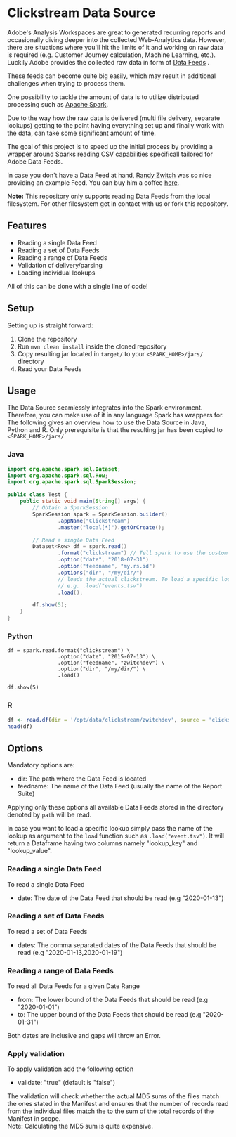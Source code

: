 # Clickstream Data Source

Adobe's Analysis Workspaces are great to generated recurring reports and occasionally diving deeper into the collected
Web-Analytics data. However, there are situations where you'll hit the limits of it and working on raw data is
required (e.g. Customer Journey calculation, Machine Learning, etc.). Luckily Adobe provides the collected raw data in
form
of [Data Feeds](https://experienceleague.adobe.com/docs/analytics/export/analytics-data-feed/data-feed-overview.html?lang=en)
.

These feeds can become quite big easily, which may result in additional challenges when trying to process them.

One possibility to tackle the amount of data is to utilize distributed processing such
as [Apache Spark](https://spark.apache.org/).

Due to the way how the raw data is delivered (multi file delivery, separate lookups) getting to the point having
everything set up and finally work with the data, can take some significant amount of time.

The goal of this project is to speed up the initial process by providing a wrapper around Sparks reading CSV
capabilities specificall tailored for Adobe Data Feeds.

In case you don't have a Data Feed at
hand, [Randy Zwitch](https://randyzwitch.com/adobe-analytics-clickstream-raw-data-feed/) was so nice providing an
example Feed. You can buy him a coffee [here](https://github.com/sponsors/randyzwitch).

**Note:** This repository only supports reading Data Feeds from the local filesystem. For other filesystem get in contact
with us or fork this repository.

## Features

- Reading a single Data Feed
- Reading a set of Data Feeds
- Reading a range of Data Feeds
- Validation of delivery/parsing
- Loading individual lookups

All of this can be done with a single line of code!

## Setup

Setting up is straight forward:

1. Clone the repository
2. Run `mvn clean install` inside the cloned repository
3. Copy resulting jar located in `target/` to your `<SPARK_HOME>/jars/` directory
4. Read your Data Feeds

## Usage

The Data Source seamlessly integrates into the Spark environment. Therefore, you can make use of it in any language
Spark has wrappers for. The following gives an overview how to use the Data Source in Java, Python and R. Only
prerequisite is that the resulting jar has been copied to `<SPARK_HOME>/jars/`

### Java

```java
import org.apache.spark.sql.Dataset;
import org.apache.spark.sql.Row;
import org.apache.spark.sql.SparkSession;

public class Test {
    public static void main(String[] args) {
        // Obtain a SparkSession
        SparkSession spark = SparkSession.builder()
                .appName("Clickstream")
                .master("local[*]").getOrCreate();

        // Read a single Data Feed
        Dataset<Row> df = spark.read()
                .format("clickstream") // Tell spark to use the custom data source
                .option("date", "2018-07-31")
                .option("feedname", "my.rs.id")
                .options("dir", "/my/dir/")
                // loads the actual clickstream. To load a specific lookup pass the lookupname as argument
                // e.g. .load("events.tsv")
                .load();

        df.show(5);
    }
}
```

### Python

```python3
df = spark.read.format("clickstream") \
                .option("date", "2015-07-13") \
                .option("feedname", "zwitchdev") \
                .option("dir", "/my/dir/") \
                .load()

df.show(5)
```

### R

```R
df <- read.df(dir = '/opt/data/clickstream/zwitchdev', source = 'clickstream', date = '2015-07-13', feedname = 'zwitchdev')
head(df)
```

## Options

Mandatory options are:

- dir: The path where the Data Feed is located
- feedname: The name of the Data Feed (usually the name of the Report Suite)

Applying only these options all available Data Feeds stored in the directory denoted by `path` will be read.

In case you want to load a specific lookup simply pass the name of the lookup as argument to the `load` function such
as `.load("event.tsv")`. It will return a Dataframe having two columns namely "lookup_key" and "lookup_value".

### Reading a single Data Feed

To read a single Data Feed

- date: The date of the Data Feed that should be read (e.g "2020-01-13")

### Reading a set of Data Feeds

To read a set of Data Feeds

- dates: The comma separated dates of the Data Feeds that should be read (e.g "2020-01-13,2020-01-19")

### Reading a range of Data Feeds

To read all Data Feeds for a given Date Range

- from: The lower bound of the Data Feeds that should be read (e.g "2020-01-01")
- to: The upper bound of the Data Feeds that should be read (e.g "2020-01-31")

Both dates are inclusive and gaps will throw an Error.

### Apply validation

To apply validation add the following option

- validate: "true" (default is "false")

The validation will check whether the actual MD5 sums of the files match the ones stated in the Manifest and ensures
that the number of records read from the individual files match the to the sum of the total records of the Manifest in
scope.  
Note: Calculating the MD5 sum is quite expensive.  

